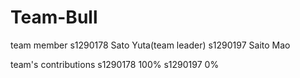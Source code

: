 # Team-Bull

team member
s1290178 Sato Yuta(team leader)
s1290197 Saito Mao

team's contributions
s1290178 100%
s1290197 0%
